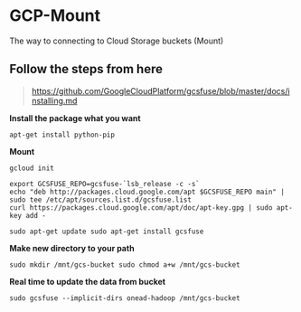 # GCP-Mount
The way to connecting to Cloud Storage buckets (Mount)

## Follow the steps from here
>https://github.com/GoogleCloudPlatform/gcsfuse/blob/master/docs/installing.md

**Install the package what you want**

`apt-get install python-pip`

**Mount**

`gcloud init`

```
export GCSFUSE_REPO=gcsfuse-`lsb_release -c -s`
echo "deb http://packages.cloud.google.com/apt $GCSFUSE_REPO main" | sudo tee /etc/apt/sources.list.d/gcsfuse.list
curl https://packages.cloud.google.com/apt/doc/apt-key.gpg | sudo apt-key add -
```

`
sudo apt-get update
sudo apt-get install gcsfuse
`

**Make new directory to your path**

`
sudo mkdir /mnt/gcs-bucket
sudo chmod a+w /mnt/gcs-bucket
`

**Real time to update the data from bucket**  

`sudo gcsfuse --implicit-dirs onead-hadoop /mnt/gcs-bucket`
